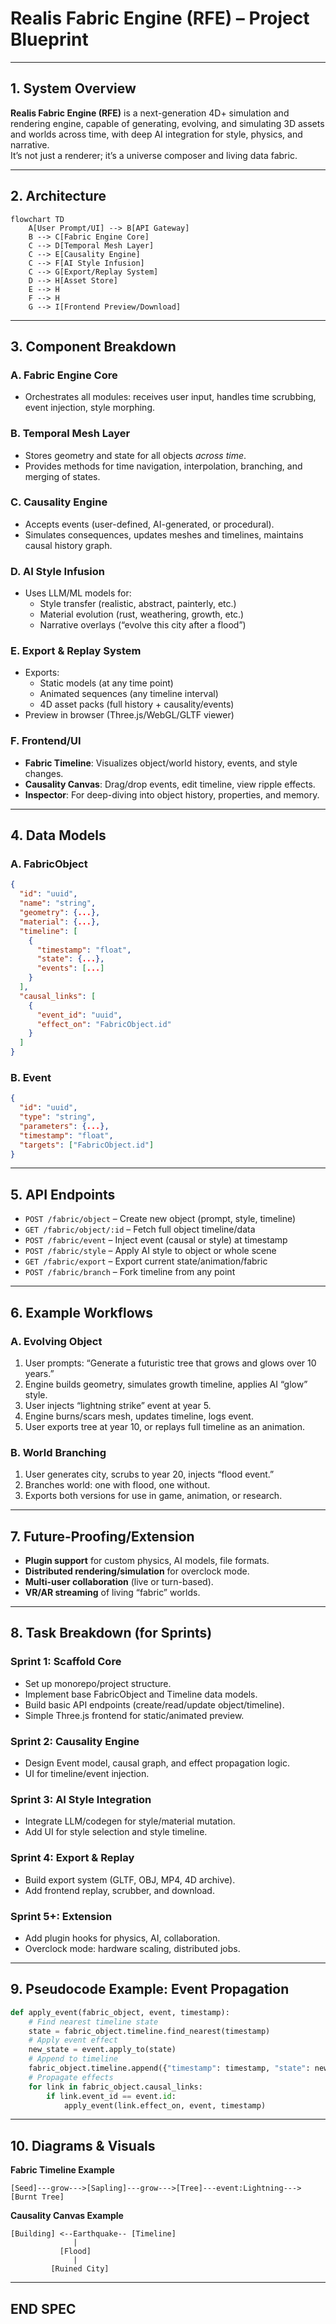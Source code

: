 
# Realis Fabric Engine (RFE) – Project Blueprint

---

## 1. System Overview

**Realis Fabric Engine (RFE)** is a next-generation 4D+ simulation and rendering engine, capable of generating, evolving, and simulating 3D assets and worlds across time, with deep AI integration for style, physics, and narrative.  
It’s not just a renderer; it’s a universe composer and living data fabric.

---

## 2. Architecture

```mermaid
flowchart TD
    A[User Prompt/UI] --> B[API Gateway]
    B --> C[Fabric Engine Core]
    C --> D[Temporal Mesh Layer]
    C --> E[Causality Engine]
    C --> F[AI Style Infusion]
    C --> G[Export/Replay System]
    D --> H[Asset Store]
    E --> H
    F --> H
    G --> I[Frontend Preview/Download]
```

---

## 3. Component Breakdown

### A. Fabric Engine Core
- Orchestrates all modules: receives user input, handles time scrubbing, event injection, style morphing.

### B. Temporal Mesh Layer
- Stores geometry and state for all objects *across time*.
- Provides methods for time navigation, interpolation, branching, and merging of states.

### C. Causality Engine
- Accepts events (user-defined, AI-generated, or procedural).
- Simulates consequences, updates meshes and timelines, maintains causal history graph.

### D. AI Style Infusion
- Uses LLM/ML models for:
  - Style transfer (realistic, abstract, painterly, etc.)
  - Material evolution (rust, weathering, growth, etc.)
  - Narrative overlays (“evolve this city after a flood”)

### E. Export & Replay System
- Exports:
  - Static models (at any time point)
  - Animated sequences (any timeline interval)
  - 4D asset packs (full history + causality/events)
- Preview in browser (Three.js/WebGL/GLTF viewer)

### F. Frontend/UI
- **Fabric Timeline**: Visualizes object/world history, events, and style changes.
- **Causality Canvas**: Drag/drop events, edit timeline, view ripple effects.
- **Inspector**: For deep-diving into object history, properties, and memory.

---

## 4. Data Models

### A. FabricObject
```json
{
  "id": "uuid",
  "name": "string",
  "geometry": {...},
  "material": {...},
  "timeline": [
    {
      "timestamp": "float",
      "state": {...},
      "events": [...]
    }
  ],
  "causal_links": [
    {
      "event_id": "uuid",
      "effect_on": "FabricObject.id"
    }
  ]
}
```

### B. Event
```json
{
  "id": "uuid",
  "type": "string",
  "parameters": {...},
  "timestamp": "float",
  "targets": ["FabricObject.id"]
}
```

---

## 5. API Endpoints

- `POST /fabric/object` – Create new object (prompt, style, timeline)
- `GET /fabric/object/:id` – Fetch full object timeline/data
- `POST /fabric/event` – Inject event (causal or style) at timestamp
- `POST /fabric/style` – Apply AI style to object or whole scene
- `GET /fabric/export` – Export current state/animation/fabric
- `POST /fabric/branch` – Fork timeline from any point

---

## 6. Example Workflows

### A. Evolving Object
1. User prompts: “Generate a futuristic tree that grows and glows over 10 years.”
2. Engine builds geometry, simulates growth timeline, applies AI “glow” style.
3. User injects “lightning strike” event at year 5.
4. Engine burns/scars mesh, updates timeline, logs event.
5. User exports tree at year 10, or replays full timeline as an animation.

### B. World Branching
1. User generates city, scrubs to year 20, injects “flood event.”
2. Branches world: one with flood, one without.
3. Exports both versions for use in game, animation, or research.

---

## 7. Future-Proofing/Extension

- **Plugin support** for custom physics, AI models, file formats.
- **Distributed rendering/simulation** for overclock mode.
- **Multi-user collaboration** (live or turn-based).
- **VR/AR streaming** of living “fabric” worlds.

---

## 8. Task Breakdown (for Sprints)

### Sprint 1: Scaffold Core
- Set up monorepo/project structure.
- Implement base FabricObject and Timeline data models.
- Build basic API endpoints (create/read/update object/timeline).
- Simple Three.js frontend for static/animated preview.

### Sprint 2: Causality Engine
- Design Event model, causal graph, and effect propagation logic.
- UI for timeline/event injection.

### Sprint 3: AI Style Integration
- Integrate LLM/codegen for style/material mutation.
- Add UI for style selection and style timeline.

### Sprint 4: Export & Replay
- Build export system (GLTF, OBJ, MP4, 4D archive).
- Add frontend replay, scrubber, and download.

### Sprint 5+: Extension
- Add plugin hooks for physics, AI, collaboration.
- Overclock mode: hardware scaling, distributed jobs.

---

## 9. Pseudocode Example: Event Propagation

```python
def apply_event(fabric_object, event, timestamp):
    # Find nearest timeline state
    state = fabric_object.timeline.find_nearest(timestamp)
    # Apply event effect
    new_state = event.apply_to(state)
    # Append to timeline
    fabric_object.timeline.append({"timestamp": timestamp, "state": new_state, "events": [event.id]})
    # Propagate effects
    for link in fabric_object.causal_links:
        if link.event_id == event.id:
            apply_event(link.effect_on, event, timestamp)
```

---

## 10. Diagrams & Visuals

**Fabric Timeline Example**  
```
[Seed]---grow--->[Sapling]---grow--->[Tree]---event:Lightning--->[Burnt Tree]
```

**Causality Canvas Example**
```
[Building] <--Earthquake-- [Timeline]
              |
           [Flood]
              |
         [Ruined City]
```

---

## END SPEC

